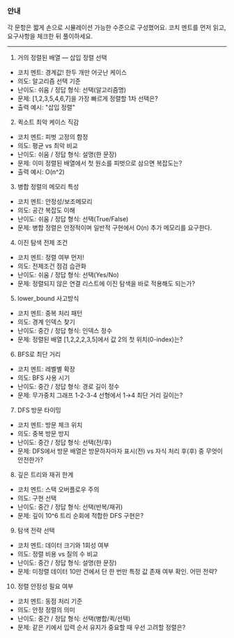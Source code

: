 ### 안내

각 문항은 짧게 손으로 시뮬레이션 가능한 수준으로 구성했어요. 코치 멘트를 먼저 읽고, 요구사항을 체크한 뒤 풀이하세요.

---

1. 거의 정렬된 배열 — 삽입 정렬 선택

- 코치 멘트: 경계값! 한두 개만 어긋난 케이스
- 의도: 알고리즘 선택 기준
- 난이도: 쉬움 / 정답 형식: 선택(알고리즘명)
- 문제: [1,2,3,5,4,6,7]을 가장 빠르게 정렬할 1차 선택은?
- 출력 예시: "삽입 정렬"

2. 퀵소트 최악 케이스 직감

- 코치 멘트: 피벗 고정의 함정
- 의도: 평균 vs 최악 비교
- 난이도: 쉬움 / 정답 형식: 설명(한 문장)
- 문제: 이미 정렬된 배열에서 첫 원소를 피벗으로 삼으면 복잡도는?
- 출력 예시: O(n^2)

3. 병합 정렬의 메모리 특성

- 코치 멘트: 안정성/보조메모리
- 의도: 공간 복잡도 이해
- 난이도: 쉬움 / 정답 형식: 선택(True/False)
- 문제: 병합 정렬은 안정적이며 일반적 구현에서 O(n) 추가 메모리를 요구한다.

4. 이진 탐색 전제 조건

- 코치 멘트: 정렬 여부 먼저!
- 의도: 전제조건 점검 습관화
- 난이도: 쉬움 / 정답 형식: 선택(Yes/No)
- 문제: 정렬되지 않은 연결 리스트에 이진 탐색을 바로 적용해도 되는가?

5. lower_bound 사고방식

- 코치 멘트: 중복 처리 패턴
- 의도: 경계 인덱스 찾기
- 난이도: 중간 / 정답 형식: 인덱스 정수
- 문제: 정렬된 배열 [1,2,2,2,3,5]에서 값 2의 첫 위치(0-index)는?

6. BFS로 최단 거리

- 코치 멘트: 레벨별 확장
- 의도: BFS 사용 시기
- 난이도: 중간 / 정답 형식: 경로 길이 정수
- 문제: 무가중치 그래프 1-2-3-4 선형에서 1→4 최단 거리 길이는?

7. DFS 방문 타이밍

- 코치 멘트: 방문 체크 위치
- 의도: 중복 방문 방지
- 난이도: 중간 / 정답 형식: 선택(전/후)
- 문제: DFS에서 방문 배열은 방문하자마자 표시(전) vs 자식 처리 후(후) 중 무엇이 안전한가?

8. 깊은 트리와 재귀 한계

- 코치 멘트: 스택 오버플로우 주의
- 의도: 구현 선택
- 난이도: 중간 / 정답 형식: 선택(반복/재귀)
- 문제: 깊이 10^6 트리 순회에 적합한 DFS 구현은?

9. 탐색 전략 선택

- 코치 멘트: 데이터 크기와 1회성 여부
- 의도: 정렬 비용 vs 질의 수 비교
- 난이도: 중간 / 정답 형식: 설명(한 문장)
- 문제: 미정렬 데이터 10만 건에서 단 한 번만 특정 값 존재 여부 확인. 어떤 전략?

10. 정렬 안정성 필요 여부

- 코치 멘트: 동점 처리 기준
- 의도: 안정 정렬의 의미
- 난이도: 중간 / 정답 형식: 선택(병합/퀵/선택)
- 문제: 같은 키에서 입력 순서 유지가 중요할 때 우선 고려할 정렬은?
